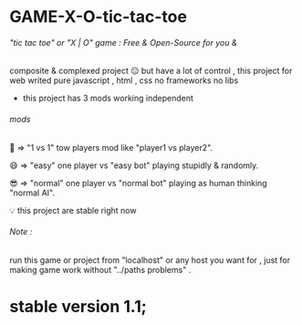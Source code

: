 # GAME-X-O-tic-tac-toe
 
###### "tic tac toe" or "X | O" game : Free & Open-Source for you &amp;

composite & complexed project :expressionless: but have a lot of control , this project for web writed pure javascript , html , css
no frameworks no libs
 
* this project has 3 mods working independent

###### mods 
:couple: => "1 vs 1" tow players mod like "player1 vs player2".

:smile: => "easy" one player vs "easy bot" playing stupidly & randomly.

:sunglasses: => "normal" one player vs "normal bot" playing as human thinking "normal AI".


:bulb: this project are stable right now 

###### Note : 
run this game or project from "localhost" or any host you want for ,
just for making game work without "../paths problems" .

# stable version 1.1;
